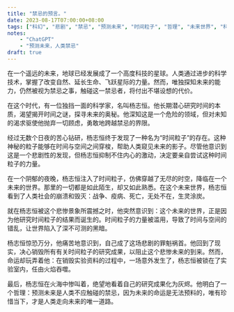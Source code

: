 ```yaml
---
title: "禁忌的预言。"
date: 2023-08-17T07:00:00+08:00
tags: ["科幻", "悲剧", "禁忌", "预测未来", "时间粒子", "哲理", "未来世界", "科学家", "ChatGPT"]
notes:
    - "ChatGPT"
    - "预测未来，人类禁忌"
draft: true
---
```


在一个遥远的未来，地球已经发展成了一个高度科技的星球。人类通过进步的科学技术，掌握了改变自然、延长生命、飞跃星际的力量。然而，唯独探知未来的能力，仍然被视为禁忌之事，触碰这一禁忌者，将付出不堪设想的代价。

在这个时代，有一位独挡一面的科学家，名叫杨志恒。他长期潜心研究时间的本质，渴望揭开时间之谜，探寻未来的奥秘。他深知这是一个危险的领域，但对未知的渴求驱使他抛弃一切顾虑，勇敢地跨越禁忌的界限。

经过无数个日夜的苦心钻研，杨志恒终于发现了一种名为“时间粒子”的存在。这种神秘的粒子能够在时间与空间之间穿梭，帮助人类窥见未来的影子。尽管他意识到这是一个悲剧性的发现，但杨志恒抑制不住内心的激动，决定要亲自尝试这种时间粒子的力量。

在一个阴郁的夜晚，杨志恒注入了时间粒子，仿佛穿越了无尽的时空，降临在一个未来的世界。那里的一切都是如此陌生，却又如此熟悉。在这个未来世界，杨志恒看到了人类社会的崩溃和毁灭：战争、疫病、死亡，无处不在，生灵涂炭。

就在杨志恒被这个悲惨景象所震撼之时，他突然意识到：这个未来的世界，正是因为他研究时间粒子的结果而诞生的。时间粒子的力量被滥用，导致了时间与空间的错乱，让世界陷入了深不可测的黑暗。

杨志恒惊恐万分，他痛苦地意识到，自己成了这场悲剧的罪魁祸首。他回到了现实，决心销毁所有有关时间粒子的研究成果，以阻止这个悲惨未来的到来。然而，命运却玩弄着他：在销毁实验资料的过程中，一场意外发生了，杨志恒被锁在了实验室内，任由火焰吞噬。

最后，杨志恒在火海中惨叫着，绝望地看着自己的研究成果化为灰烬。他明白了一个哲理：预测未来是人类不应触碰的禁忌，因为未来的命运是无法预料的，唯有珍惜当下，才是人类走向未来的唯一道路。